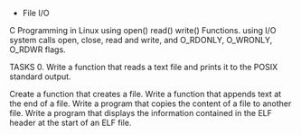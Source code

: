  - File I/O

C Programming in Linux using open() read() write() Functions. using I/O system calls open, close, read and write, and O_RDONLY, O_WRONLY, O_RDWR flags.

TASKS 0. Write a function that reads a text file and prints it to the POSIX standard output.

Create a function that creates a file.
Write a function that appends text at the end of a file.
Write a program that copies the content of a file to another file.
Write a program that displays the information contained in the ELF header at the start of an ELF file.
